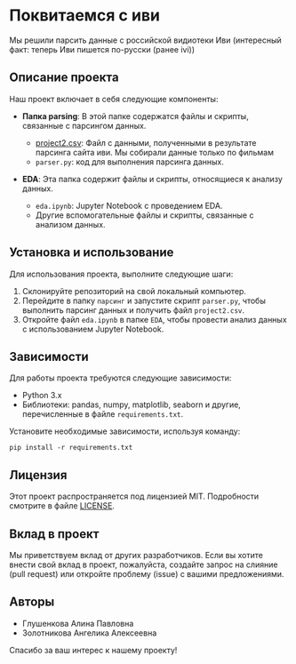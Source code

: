# Поквитаемся с иви

Мы решили парсить данные с российской видиотеки Иви (интересный факт: теперь Иви пишется по-русски (ранее ivi))


## Описание проекта

Наш проект включает в себя следующие компоненты:

- **Папка parsing**: В этой папке содержатся файлы и скрипты, связанные с парсингом данных.
  - [project2.csv](https://github.com/Alinaereo/Project-AA/blob/main/parsing/project2.csv): Файл с данными, полученными в результате парсинга сайта иви. Мы собирали данные только по фильмам
  - `parser.py`: код для выполнения парсинга данных.

- **EDA**: Эта папка содержит файлы и скрипты, относящиеся к анализу данных.
  - `eda.ipynb`: Jupyter Notebook с проведением EDA.
  - Другие вспомогательные файлы и скрипты, связанные с анализом данных.


## Установка и использование

Для использования проекта, выполните следующие шаги:

1. Склонируйте репозиторий на свой локальный компьютер.
2. Перейдите в папку `парсинг` и запустите скрипт `parser.py`, чтобы выполнить парсинг данных и получить файл `project2.csv`.
3. Откройте файл `eda.ipynb` в папке `EDA`, чтобы провести анализ данных с использованием Jupyter Notebook.

## Зависимости

Для работы проекта требуются следующие зависимости:

- Python 3.x
- Библиотеки: pandas, numpy, matplotlib, seaborn и другие, перечисленные в файле `requirements.txt`.

Установите необходимые зависимости, используя команду:

```
pip install -r requirements.txt
```

## Лицензия

Этот проект распространяется под лицензией MIT. Подробности смотрите в файле [LICENSE](LICENSE).

## Вклад в проект

Мы приветствуем вклад от других разработчиков. Если вы хотите внести свой вклад в проект, пожалуйста, создайте запрос на слияние (pull request) или откройте проблему (issue) с вашими предложениями.

## Авторы

- Глушенкова Алина Павловна
- Золотникова Ангелика Алексеевна


Спасибо за ваш интерес к нашему проекту!
